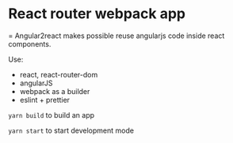 # React router webpack app
=
Angular2react makes possible reuse angularjs code inside react components.

Use: 
- react, react-router-dom
- angularJS
- webpack as a builder
- eslint + prettier

`yarn build` to build an app

`yarn start` to start development mode
